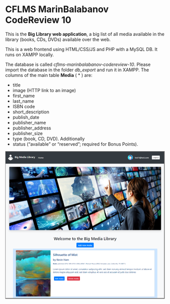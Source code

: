 # CFLMS MarinBalabanov CodeReview 10

This is the __Big Library web application__, a big list of all media available in the library (books, CDs, DVDs) available over the web.

This is a web frontend using HTML/CSS/JS and PHP with a MySQL DB. It runs on XAMPP locally.

The database is called _cflms-marinbalabanov-codereview-10_. Please import the database in the folder _db_export_ and run it in XAMPP.
The columns of the main table __Media__ ( * ) are:
- title
- image (HTTP link to an image)
- first_name
- last_name
- ISBN code
- short_description
- publish_date
- publisher_name
- publisher_address
- publisher_size
- type (book, CD, DVD). Additionally
- status (“available” or “reserved”; required for Bonus Points).

![Big Library Screenshot](assets/big-library-screenshot.png)
